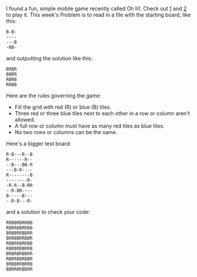 I found a fun, simple mobile game recently called Oh h1. Check out [1] and [2] to play it. This week's Problem is to read in a file with the starting board, like this:

```
B-B-
----
---B
-RB-
```

and outputting the solution like this:

```
BRBR
BBRR
RBRB
RRBB
```

Here are the rules governing the game:

*    Fill the grid with red (R) or blue (B) tiles.
*    Three red or three blue tiles next to each other in a row or column aren't allowed.
*    A full row or column must have as many red tiles as blue tiles.
*    No two rows or columns can be the same.

Here's a bigger test board:

```
R-B---R--B
R------R--
--B---BB-R
---B-R----
R--------B
--------R-
-R-R--B-RR
--R-BB----
B-----B---
--R-B---R-
```

and a solution to check your code:

```
RRBBRBRRBB
RBRRBBRRBB
BRBBRRBBRR
BRRBBRRBBR
RBBRRBRRBB
RBRBRBBRRB
BRBRBRBBRR
RBRRBBRBBR
BRBBRRBRRB
BBRRBRBBRR
```

[1]: https://itunes.apple.com/us/app/0h-h1/id936504196?mt=8
[2]: https://play.google.com/store/apps/details?id=com.q42.ohhi

